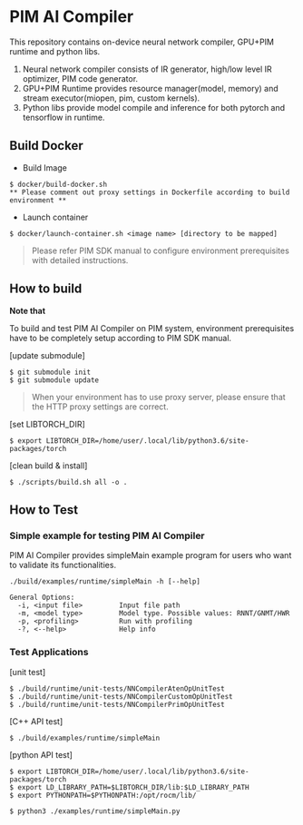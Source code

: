 # PIM AI Compiler

This repository contains on-device neural network compiler, GPU+PIM runtime and python libs.
1) Neural network compiler consists of IR generator, high/low level IR optimizer, PIM code generator.
2) GPU+PIM Runtime provides resource manager(model, memory) and stream executor(miopen, pim, custom kernels).
3) Python libs provide model compile and inference for both pytorch and tensorflow in runtime.


## Build Docker
* Build Image
```
$ docker/build-docker.sh
** Please comment out proxy settings in Dockerfile according to build environment ** 
```
* Launch container
```
$ docker/launch-container.sh <image name> [directory to be mapped]
```
> Please refer PIM SDK manual to configure environment prerequisites with detailed instructions.


## How to build

**Note that**

To build and test PIM AI Compiler on PIM system, environment prerequisites have to be completely setup according to PIM SDK manual.

[update submodule]   
```
$ git submodule init
$ git submodule update
```
> When your environment has to use proxy server, please ensure that the HTTP proxy settings are correct.

[set LIBTORCH_DIR]
```
$ export LIBTORCH_DIR=/home/user/.local/lib/python3.6/site-packages/torch
```

[clean build & install]
```
$ ./scripts/build.sh all -o .
```

## How to Test
### Simple example for testing PIM AI Compiler
PIM AI Compiler provides simpleMain example program for users who want to validate its functionalities.
```
./build/examples/runtime/simpleMain -h [--help]

General Options:
  -i, <input file>         Input file path
  -m, <model type>         Model type. Possible values: RNNT/GNMT/HWR
  -p, <profiling>          Run with profiling
  -?, <--help>             Help info
```

### Test Applications

[unit test]
```
$ ./build/runtime/unit-tests/NNCompilerAtenOpUnitTest
$ ./build/runtime/unit-tests/NNCompilerCustomOpUnitTest
$ ./build/runtime/unit-tests/NNCompilerPrimOpUnitTest
```

[C++ API test]
```
$ ./build/examples/runtime/simpleMain
```

[python API test]
```
$ export LIBTORCH_DIR=/home/user/.local/lib/python3.6/site-packages/torch
$ export LD_LIBRARY_PATH=$LIBTORCH_DIR/lib:$LD_LIBRARY_PATH
$ export PYTHONPATH=$PYTHONPATH:/opt/rocm/lib/

$ python3 ./examples/runtime/simpleMain.py
```
